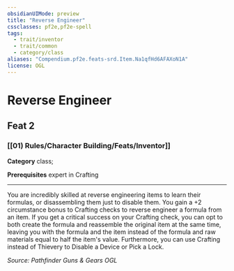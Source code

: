 ```yaml
---
obsidianUIMode: preview
title: "Reverse Engineer"
cssclasses: pf2e,pf2e-spell
tags:
  - trait/inventor
  - trait/common
  - category/class
aliases: "Compendium.pf2e.feats-srd.Item.Na1qfHd6AFAXoN1A"
license: OGL
---
```

# Reverse Engineer
## Feat 2
### [[01) Rules/Character Building/Feats/Inventor]]

**Category** class; 



**Prerequisites** expert in Crafting
* * *
You are incredibly skilled at reverse engineering items to learn their formulas, or disassembling them just to disable them. You gain a +2 circumstance bonus to Crafting checks to reverse engineer a formula from an item. If you get a critical success on your Crafting check, you can opt to both create the formula and reassemble the original item at the same time, leaving you with the formula and the item instead of the formula and raw materials equal to half the item's value. Furthermore, you can use Crafting instead of Thievery to Disable a Device or Pick a Lock.

*Source: Pathfinder Guns & Gears*
*OGL*